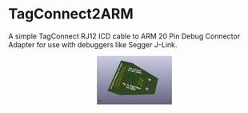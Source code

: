 # TagConnect2ARM
A simple TagConnect RJ12 ICD cable to ARM 20 Pin Debug Connector Adapter for use with debuggers like Segger J-Link.
<div align="center">
  <img src="hardware/TagConnect2ARM_Bot.jpg?raw=true" align="center" width="150" alt="TagConnect2ARM Adapter">
</div>
